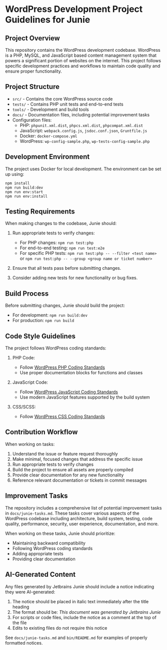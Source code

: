 # WordPress Development Project Guidelines for Junie

## Project Overview
This repository contains the WordPress development codebase. WordPress is a PHP, MySQL, and JavaScript based content management system that powers a significant portion of websites on the internet. This project follows specific development practices and workflows to maintain code quality and ensure proper functionality.

## Project Structure
- `src/` - Contains the core WordPress source code
- `tests/` - Contains PHP unit tests and end-to-end tests
- `tools/` - Development and build tools
- `docs/` - Documentation files, including potential improvement tasks
- Configuration files:
  - PHP: `phpunit.xml.dist`, `phpcs.xml.dist`, `phpcompat.xml.dist`
  - JavaScript: `webpack.config.js`, `jsdoc.conf.json`, `Gruntfile.js`
  - Docker: `docker-compose.yml`
  - WordPress: `wp-config-sample.php`, `wp-tests-config-sample.php`

## Development Environment
The project uses Docker for local development. The environment can be set up using:
```
npm install
npm run build:dev
npm run env:start
npm run env:install
```

## Testing Requirements
When making changes to the codebase, Junie should:

1. Run appropriate tests to verify changes:
   - For PHP changes: `npm run test:php`
   - For end-to-end testing: `npm run test:e2e`
   - For specific PHP tests: `npm run test:php -- --filter <test name>` or `npm run test:php -- --group <group name or ticket number>`

2. Ensure that all tests pass before submitting changes.

3. Consider adding new tests for new functionality or bug fixes.

## Build Process
Before submitting changes, Junie should build the project:
- For development: `npm run build:dev`
- For production: `npm run build`

## Code Style Guidelines
The project follows WordPress coding standards:

1. PHP Code:
   - Follow [WordPress PHP Coding Standards](https://make.wordpress.org/core/handbook/best-practices/coding-standards/php/)
   - Use proper documentation blocks for functions and classes

2. JavaScript Code:
   - Follow [WordPress JavaScript Coding Standards](https://make.wordpress.org/core/handbook/best-practices/coding-standards/javascript/)
   - Use modern JavaScript features supported by the build system

3. CSS/SCSS:
   - Follow [WordPress CSS Coding Standards](https://make.wordpress.org/core/handbook/best-practices/coding-standards/css/)

## Contribution Workflow
When working on tasks:

1. Understand the issue or feature request thoroughly
2. Make minimal, focused changes that address the specific issue
3. Run appropriate tests to verify changes
4. Build the project to ensure all assets are properly compiled
5. Provide clear documentation for any new functionality
6. Reference relevant documentation or tickets in commit messages

## Improvement Tasks
The repository includes a comprehensive list of potential improvement tasks in `docs/junie-tasks.md`. These tasks cover various aspects of the WordPress codebase including architecture, build system, testing, code quality, performance, security, user experience, documentation, and more.

When working on these tasks, Junie should prioritize:
- Maintaining backward compatibility
- Following WordPress coding standards
- Adding appropriate tests
- Providing clear documentation

## AI-Generated Content
Any files generated by Jetbrains Junie should include a notice indicating they were AI-generated:

1. The notice should be placed in italic text immediately after the title heading
2. The format should be: _This document was generated by Jetbrains Junie_
3. For scripts or code files, include the notice as a comment at the top of the file
4. Edits to existing files do not require this notice

See `docs/junie-tasks.md` and `bin/README.md` for examples of properly formatted notices.
